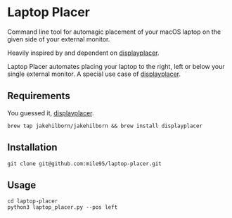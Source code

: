 # Laptop Placer

Command line tool for automagic placement of your macOS laptop on the given side of your external monitor.

Heavily inspired by and dependent on [displayplacer](https://github.com/jakehilborn/displayplacer).

Laptop Placer automates placing your laptop to the right, left or below your single external monitor.
A special use case of [displayplacer](https://github.com/jakehilborn/displayplacer).


## Requirements

You guessed it, [displayplacer](https://github.com/jakehilborn/displayplacer).

    brew tap jakehilborn/jakehilborn && brew install displayplacer

## Installation

    git clone git@github.com:mile95/laptop-placer.git

## Usage

    cd laptop-placer
    python3 laptop_placer.py --pos left

